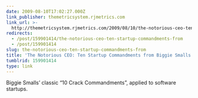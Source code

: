 ```yaml
---
date: 2009-08-10T17:02:27.000Z
link_publisher: themetricsystem.rjmetrics.com
link_url: >-
  http://themetricsystem.rjmetrics.com/2009/08/10/the-notorious-ceo-ten-startup-commandments-from-biggie-smalls/#comment-1315
redirects:
  - /post/159901414/the-notorious-ceo-ten-startup-commandments-from
  - /post/159901414
slug: the-notorious-ceo-ten-startup-commandments-from
title: 'The Notorious CEO: Ten Startup Commandments from Biggie Smalls'
tumblrid: 159901414
type: link
---
```

<p>Biggie Smalls&rsquo; classic &ldquo;10 Crack Commandments&rdquo;, applied to software startups.</p>

